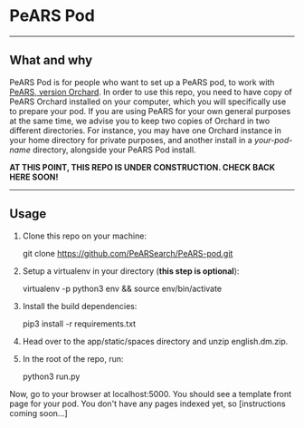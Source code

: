 # PeARS Pod
----
## What and why

PeARS Pod is for people who want to set up a PeARS pod, to work with [PeARS, version Orchard](https://github.com/PeARSearch/PeARS-orchard). In order to use this repo, you need to have copy of PeARS Orchard installed on your computer, which you will specifically use to prepare your pod. If you are using PeARS for your own general purposes at the same time, we advise you to keep two copies of Orchard in two different directories. For instance, you may have one Orchard instance in your home directory for private purposes, and another install in a *your-pod-name* directory, alongside your PeARS Pod install.

**AT THIS POINT, THIS REPO IS UNDER CONSTRUCTION. CHECK BACK HERE SOON!**

----
## Usage

1. Clone this repo on your machine:

    git clone https://github.com/PeARSearch/PeARS-pod.git


2. Setup a virtualenv in your directory (**this step is optional**):

    virtualenv -p python3 env && source env/bin/activate

3. Install the build dependencies:

    pip3 install -r requirements.txt

4. Head over to the app/static/spaces directory and unzip english.dm.zip.

5. In the root of the repo, run:

    python3 run.py

Now, go to your browser at localhost:5000. You should see a template front page for your pod. You don't have any pages indexed yet, so [instructions coming soon...] 




